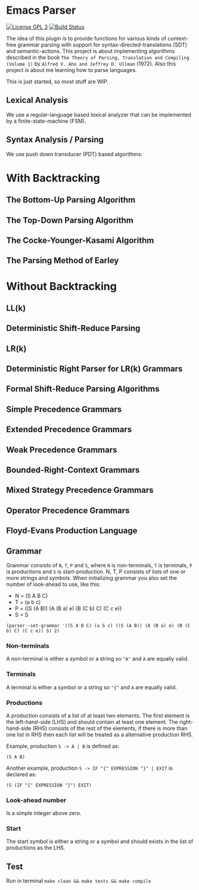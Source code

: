 # Emacs Parser

[![License GPL 3](https://img.shields.io/badge/license-GPL_3-green.svg)](https://www.gnu.org/licenses/gpl-3.0.txt)
[![Build Status](https://travis-ci.org/cjohansson/emacs-parser.svg?branch=master)](https://travis-ci.org/cjohansson/emacs-parser)

The idea of this plugin is to provide functions for various kinds of context-free grammar parsing with support for syntax-directed-translations (SDT) and semantic-actions. This project is about implementing algorithms described in the book `The Theory of Parsing, Translation and Compiling (Volume 1)` by `Alfred V. Aho and Jeffrey D. Ullman` (1972). Also this project is about me learning how to parse languages.

This is just started, so most stuff are WIP.

## Lexical Analysis

We use a regular-language based lexical analyzer that can be implemented by a finite-state-machine (FSM).

## Syntax Analysis / Parsing

We use push down transducer (PDT) based algorithms:

# With Backtracking
## The Bottom-Up Parsing Algorithm
## The Top-Down Parsing Algorithm
## The Cocke-Younger-Kasami Algorithm
## The Parsing Method of Earley
# Without Backtracking
## LL(k)
## Deterministic Shift-Reduce Parsing
## LR(k)
## Deterministic Right Parser for LR(k) Grammars
## Formal Shift-Reduce Parsing Algorithms
## Simple Precedence Grammars
## Extended Precedence Grammars
## Weak Precedence Grammars
## Bounded-Right-Context Grammars
## Mixed Strategy Precedence Grammars
## Operator Precedence Grammars
## Floyd-Evans Production Language

## Grammar

Grammar consists of `N`, `T`, `P` and `S`, where `N` is non-terminals, `T` is terminals, `P` is productions and `S` is start-production. N, T, P consists of lists of one or more strings and symbols. When initializing grammar you also set the number of look-ahead to use, like this:

* N = (S A B C)
* T = (a b c)
* P = ((S (A B)) (A (B a) e) (B (C b) C) (C c e))
* S = S

``` emacs-lisp
(parser--set-grammar '((S A B C) (a b c) ((S (A B)) (A (B a) e) (B (C b) C) (C c e)) S) 2)
```

### Non-terminals

A non-terminal is either a symbol or a string so `"A"` and `A` are equally valid.

### Terminals

A terminal is either a symbol or a string so `"{"` and `A` are equally valid.

### Productions

A production consists of a list of at least two elements. The first element is the left-hand-side (LHS) and should contain at least one element. The right-hand-side (RHS) consists of the rest of the elements, if there is more than one list in RHS then each list will be treated as a alternative production RHS.

Example, production `S -> A | B` is defined as:

``` emacs-lisp
(S A B)
```

Another example, production `S -> IF "{" EXPRESSION "}" | EXIT` is declared as:

``` emacs-lisp
(S (IF "{" EXPRESSION "}") EXIT)
```

### Look-ahead number

Is a simple integer above zero.

### Start

The start symbol is either a string or a symbol and should exists in the list of productions as the LHS.

## Test

Run in terminal `make clean && make tests && make compile`
